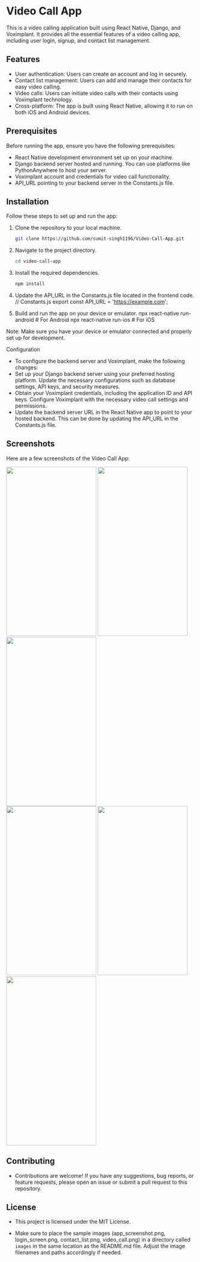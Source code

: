 # Video Call App

This is a video calling application built using React Native, Django, and Voximplant. It provides all the essential features of a video calling app, including user login, signup, and contact list management.

## Features

- User authentication: Users can create an account and log in securely.
- Contact list management: Users can add and manage their contacts for easy video calling.
- Video calls: Users can initiate video calls with their contacts using Voximplant technology.
- Cross-platform: The app is built using React Native, allowing it to run on both iOS and Android devices.

## Prerequisites

Before running the app, ensure you have the following prerequisites:

- React Native development environment set up on your machine.
- Django backend server hosted and running. You can use platforms like PythonAnywhere to host your server.
- Voximplant account and credentials for video call functionality.
- API_URL pointing to your backend server in the Constants.js file.

## Installation

Follow these steps to set up and run the app:

1. Clone the repository to your local machine.
    ```bash
    git clone https://github.com/sumit-singh1196/Video-Call-App.git

2. Navigate to the project directory.
    ```bash
    cd video-call-app

3. Install the required dependencies.
    ```bash
    npm install

4. Update the API_URL in the Constants.js file located in the frontend code.
    // Constants.js
    export const API_URL = 'https://example.com';

5. Build and run the app on your device or emulator.
    npx react-native run-android # For Android
    npx react-native run-ios # For iOS

Note: Make sure you have your device or emulator connected and properly set up for development.

Configuration
- To configure the backend server and Voximplant, make the following changes:
- Set up your Django backend server using your preferred hosting platform. Update the necessary configurations such as database settings, API keys, and security measures.
- Obtain your Voximplant credentials, including the application ID and API keys. Configure Voximplant with the necessary video call settings and permissions.
- Update the backend server URL in the React Native app to point to your hosted backend. This can be done by updating the API_URL in the Constants.js file.

## Screenshots
Here are a few screenshots of the Video Call App:

<div style="display:'flex'; justify-content: 'space-between';">
  <img src="pandacall-frontend/assets/image-1.png" width="240" height="450">
  <img src="pandacall-frontend/assets/image-2.png" width="240" height="450">
  <img src="pandacall-frontend/assets/image-3.png" width="240" height="450">
 </div>

<div style="display:'flex'; justify-content: 'space-between';">
  <img src="pandacall-frontend/assets/image-4.png" width="240" height="450">
  <img src="pandacall-frontend/assets/image-5.png" width="240" height="450">
  <img src="pandacall-frontend/assets/image-6.png" width="240" height="450">
</div>

## Contributing
- Contributions are welcome! If you have any suggestions, bug reports, or feature requests, please open an issue or submit a pull request to this repository.

## License
- This project is licensed under the MIT License.

- Make sure to place the sample images (app_screenshot.png, login_screen.png, contact_list.png, video_call.png) in a directory called `images` in the same location as the README.md file. Adjust the image filenames and paths accordingly if needed.

